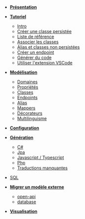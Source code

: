 - **[Présentation](/)**

- **[Tutoriel](/getting-started/00_getting_started.md)**

  - [Intro](/getting-started/01_intro.md)
  - [Créer une classe persistée](/getting-started/02_classe_persistee.md)
  - [Liste de référence](/getting-started/03_liste_ref.md)
  - [Associer les classes](/getting-started/04_association.md)
  - [Alias et classes non persistées](/getting-started/05_dto.md)
  - [Créer un endpoint](/getting-started/06_endpoint.md)
  - [Générer du code](/getting-started/07_generation.md)
  - [Utiliser l'extension VSCode](/getting-started/08_vscode.md)

- **[Modélisation](/model.md)**

  - [Domaines](/model/domains.md)
  - [Propriétés](/model/properties.md)
  - [Classes](/model/classes.md)
  - [Endpoints](/model/endpoints.md)
  - [Alias](/model/aliases.md)
  - [Mappers](/model/mappers.md)
  - [Décorateurs](/model/decorators.md)
  - [Multilinguisme](/model/i18n.md)

- **[Configuration](/configuration.md)**

- **[Génération](/generator.md)**

  - [C#](/generator/csharp.md)
  - [Jpa](/generator/jpa.md)
  - [Javascript / Typescript](/generator/js.md)
  - [Php](/generator/php.md)
  - [Traductions manquantes](/generator/translation.md)
- [SQL](generator/sql.md)

- **[Migrer un modèle externe](/tmdgen.md)**

  - [open-api](/tmdgen/openapi.md)
  - [database](/tmdgen/database.md)

- **[Visualisation](/ui.md)**
